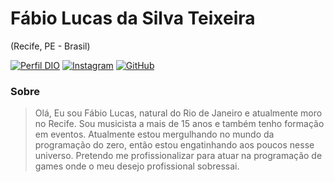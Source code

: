 # Fábio Lucas da Silva Teixeira
(Recife, PE - Brasil)

[![Perfil DIO](https://img.shields.io/badge/-Meu%20Perfil%20na%20DIO-0077B5?style=for-the-badge&logo=gitbook&logoColor=white)](https://www.dio.me/users/sugarlucxs)
[![Instagram](https://img.shields.io/badge/-Instagram-%23E4405F?style=for-the-badge&logo=instagram&logoColor=white)](https://www.instagram.com/sugarlucxs/)
[![GitHub](https://img.shields.io/badge/GitHub-100000?style=for-the-badge&logo=github&logoColor=white)](https://github.com/sugarlucxss)

### Sobre
> Olá, Eu sou Fábio Lucas, natural do Rio de Janeiro e atualmente moro no Recife. Sou musicista a mais de 15 anos e também tenho formação em eventos. Atualmente estou mergulhando no mundo da programação do zero, então estou engatinhando aos poucos nesse universo. Pretendo me profissionalizar para atuar na programação de games onde o meu desejo profissional sobressai.
